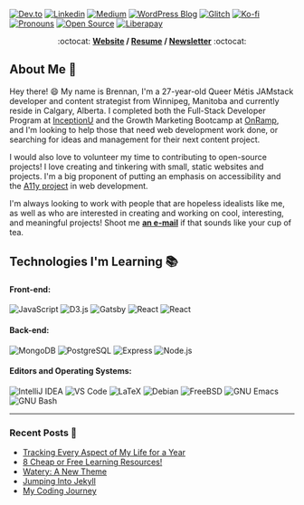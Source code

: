 <!--
My friends, love is better than anger. Hope is better than fear. Optimism is better than despair. So let us be loving, hopeful and optimistic.
-->
<!-- <img width="100%" src="https://i.postimg.cc/SQCgGbMt/github-banner.png"/> -->

[![Dev.to](https://img.shields.io/badge/-dev&#46;to-0A0A0A?style=flat&labelColor=0A0A0A&logo=dev.to&logoColor=white&link=https://dev.to/brennan)](https://dev.to/brennan)
[![Linkedin](https://img.shields.io/badge/-LinkedIn-blue?style=flat&logo=Linkedin&logoColor=white&link=https://linkedin.com/in/brennankbrown/)](https://linkedin.com/in/brennankbrown/)
[![Medium](https://img.shields.io/badge/-Medium-000000?style=flat&labelColor=000000&logo=Medium&link=https://medium.com/@brennanbrown)](https://medium.com/@brennanbrown)
[![WordPress Blog](https://img.shields.io/badge/-Blog-21759B?style=flat&logo=WordPress&logoColor=white&link=https://wandernotebook.com)](https://wandernotebook.com)
[![Glitch](https://img.shields.io/badge/-Glitch-3333FF?style=flat&labelColor=3333FF&logo=glitch&logoColor=white&link=https://glitch.com/@brennan)](https://glitch.com/@brennan)
[![Ko-fi](https://img.shields.io/badge/-Ko%E2%80%93fi-FF5E5B?style=flat&logo=ko-fi&logoColor=ffffff&link=https://ko-fi.com/brennanbrown)](https://ko-fi.com/brennanbrown)
[![Pronouns](https://img.shields.io/badge/Pronouns-He%2FHim-brightgreen?style=flat)](https://pronoun.is/he)
[![Open Source](http://img.shields.io/badge/-Open%20Source%20Fan-3DA639?style=flat&logo=open-source-initiative&logoColor=ffffff)](https://opensource.guide/)
[![Liberapay](https://img.shields.io/badge/-Donate-F6C915?style=flat&logo=liberapay&logoColor=000000&link=https://liberapay.com/@brennan)](https://en.liberapay.com/brennan/)

<p align="center"> :octocat: <b><a href="https://www.brennanbrown.ca">Website</a> / <a href="https://www.brennanbrown.ca/resume.pdf">Resume</a> / <a href="https://brennan.substack.com">Newsletter</a></b> :octocat: </p>

## About Me :wave:

Hey there! :smile: My name is Brennan, I'm a 27-year-old Queer Métis JAMstack developer and content strategist from Winnipeg, Manitoba and currently reside in Calgary, Alberta. I completed both the Full-Stack Developer Program at [InceptionU](https://www.inceptionu.com/full-stack-developer-program) and the Growth Marketing Bootcamp at [OnRamp](https://joinonramp.com/growth-marketing/), and I'm looking to help those that need web development work done, or searching for ideas and management for their next content project.

I would also love to volunteer my time to contributing to open-source projects! I love creating and tinkering with small, static websites and projects. I'm a big proponent of putting an emphasis on accessibility and the [A11y project](https://www.a11yproject.com/) in web development.

I'm always looking to work with people that are hopeless idealists like me, as well as who are interested in creating and working on cool, interesting, and meaningful projects! Shoot me [**an e-mail**](mailto:mail@brennanbrown.ca) if that sounds like your cup of tea.

<!-- More info on badges: https://github.com/badges/shields/blob/master/doc/logos.md -->
<!-- SimpleIcons: https://simpleicons.org/ -->

## Technologies I'm Learning :books:


#### Front-end:

![JavaScript](https://img.shields.io/badge/JavaScript-F7DF1E?style=for-the-badge&logo=javascript&logoColor=black)
![D3.js](https://img.shields.io/badge/TypeScript-007ACC?style=for-the-badge&logo=typescript&logoColor=white)
![Gatsby](https://img.shields.io/badge/CSS3-1572B6?style=for-the-badge&logo=css3&logoColor=white)
![React](https://img.shields.io/badge/React-20232A?style=for-the-badge&logo=react&logoColor=61DAFB)
![React](https://img.shields.io/badge/HTML5-E34F26?style=for-the-badge&logo=html5&logoColor=white)


#### Back-end:

![MongoDB](https://img.shields.io/badge/MongoDB-4EA94B?style=for-the-badge&logo=mongodb&logoColor=white)
![PostgreSQL](https://img.shields.io/badge/Stripe-626CD9?style=for-the-badge&logo=Stripe&logoColor=white)
![Express](https://img.shields.io/badge/Express.js-404D59?style=for-the-badge)
![Node.js](https://img.shields.io/badge/Node.js-43853D?style=for-the-badge&logo=node.js&logoColor=white)


#### Editors and Operating Systems:

![IntelliJ IDEA](http://img.shields.io/badge/-IntelliJ%20IDEA-000000?style=flat-square&logo=intellij-idea&logoColor=ffffff)
![VS Code](http://img.shields.io/badge/-VS%20Code-007ACC?style=flat-square&logo=visual-studio-code&logoColor=ffffff)
![LaTeX](http://img.shields.io/badge/-LaTeX-008080?style=flat-square&logo=latex&logoColor=ffffff)
![Debian](http://img.shields.io/badge/-Debian-A81D33?style=flat-square&logo=debian&logoColor=ffffff)
![FreeBSD](http://img.shields.io/badge/-Free%20BSD-AB2B28?style=flat-square&logo=freebsd&logoColor=ffffff)
![GNU Emacs](http://img.shields.io/badge/-GNU%20Emacs-7F5AB6?style=flat-square&logo=gnu-emacs&logoColor=ffffff)
![GNU Bash](http://img.shields.io/badge/-GNU%20Bash-000000?style=flat-square&logo=gnu-bash&logoColor=ffffff)

<hr>

### Recent Posts :bookmark_tabs:
<!-- BLOG-POST-LIST:START -->
- [Tracking Every Aspect of My Life for a Year](https://dev.to/brennan/tracking-every-aspect-of-my-life-for-a-year-pm6)
- [8 Cheap or Free Learning Resources!](https://dev.to/brennan/8-cheap-or-free-learning-resources-j1j)
- [Watery: A New Theme](https://dev.to/brennan/watery-for-jekyll-i6c)
- [Jumping Into Jekyll](https://dev.to/brennan/jumping-into-jekyll-4o9h)
- [My Coding Journey](https://dev.to/brennan/my-coding-journey-32h6)
<!-- BLOG-POST-LIST:END -->
